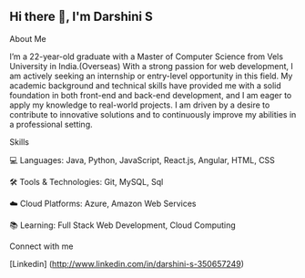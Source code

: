 ## Hi there 👋, I'm Darshini S

About Me

I’m a 22-year-old graduate with a Master of Computer Science from Vels University in India.(Overseas) With a strong passion for web development, I am actively seeking an internship or entry-level opportunity in this field. My academic background and technical skills have provided me with a solid foundation in both front-end and back-end development, and I am eager to apply my knowledge to real-world projects. I am driven by a desire to contribute to innovative solutions and to continuously improve my abilities in a professional setting.

Skills

💻 Languages: Java, Python, JavaScript, React.js, Angular, HTML, CSS

🛠️ Tools & Technologies: Git, MySQL, Sql

☁️ Cloud Platforms: Azure, Amazon Web Services

📚 Learning: Full Stack Web Development, Cloud Computing


Connect with me

[Linkedin] (http://www.linkedin.com/in/darshini-s-350657249)

